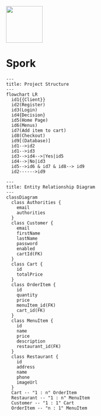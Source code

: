<img src="https://scontent-sjc3-1.xx.fbcdn.net/v/t39.30808-6/301635369_463436085796753_3762222909261700207_n.jpg?_nc_cat=107&ccb=1-7&_nc_sid=09cbfe&_nc_ohc=UkaRt_ysAL4AX_17kAT&_nc_ht=scontent-sjc3-1.xx&oh=00_AfCUj53IXoDaV9a-lnk3ifLm2M5UkkMSbYFErBTqx_MUUQ&oe=640867F9" width="100" height="100" align="top"> 

# Spork

```mermaid
---
title: Project Structure
---
flowchart LR
  id1{{Client}} 
  id2(Register)
  id3(Login)
  id4{Decision}
  id5(Home Page)
  id6(Menus)
  id7(Add item to cart)
  id8(Checkout)
  id9[(Database)]
  id1-->id2
  id1-->id3
  id3-->id4-->|Yes|id5
  id4-->|No|id3
  id5-->id6 & id7 & id8--> id9
  id2------>id9
```


```mermaid
---
title: Entity Relationship Diagram
---
classDiagram
  class Authorities {
    email
    authorities
  }
  class Customer {
    email
    firstName
    lastName
    password
    enabled
    cartId(FK)
  }
  class Cart {
    id
    totalPrice
  }
  class OrderItem {
    id
    quantity
    price
    menuItem_id(FK)
    cart_id(FK)
  }
  class MenuItem {
    id
    name
    price
    description
    restaurant_id(FK)
  }
  class Restaurant {
    id
    address
    name
    phone
    imageUrl
  }  
  Cart -- "1 : n" OrderItem
  Restaurant -- "1 : n" MenuItem
  Customer -- "1 : 1" Cart 
  OrderItem -- "n : 1" MenuItem
```

